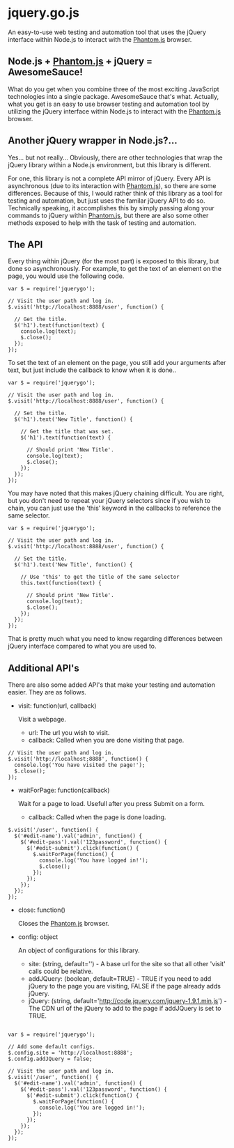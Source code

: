 jquery.go.js
==============
An easy-to-use web testing and automation tool that uses the jQuery interface 
within Node.js to interact with the <a href="http://phantomjs.org">Phantom.js</a> browser.

Node.js + <a href="http://phantomjs.org">Phantom.js</a> + jQuery = AwesomeSauce!
---------------------------------------------
What do you get when you combine three of the most exciting JavaScript 
technologies into a single package.  AwesomeSauce that's what.  Actually, what
you get is an easy to use browser testing and automation tool by utilizing the
jQuery interface within Node.js to interact with the <a href="http://phantomjs.org">Phantom.js</a> browser.

Another jQuery wrapper in Node.js?...
---------------------------------------------
Yes... but not really... Obviously, there are other technologies that wrap
the jQuery library within a Node.js environment, but this library is different.

For one, this library is not a complete API mirror of jQuery.  Every API
is asynchronous (due to its interaction with <a href="http://phantomjs.org">Phantom.js</a>), so there are some
differences.  Because of this, I would rather think of this library as a tool
for testing and automation, but just uses the familar jQuery API to do so. 
Technically speaking, it accomplishes this by simply passing along your commands
to jQuery within <a href="http://phantomjs.org">Phantom.js</a>, but there are also some other methods exposed to 
help with the task of testing and automation.

The API
---------------------------------------------
Every thing within jQuery (for the most part) is exposed to this library, but 
done so asynchronously.  For example, to get the text of an element on the page,
you would use the following code.

```
var $ = require('jquerygo');

// Visit the user path and log in.
$.visit('http://localhost:8888/user', function() {
  
  // Get the title.
  $('h1').text(function(text) {
    console.log(text);
    $.close();
  });
});
```

To set the text of an element on the page, you still add your arguments after
text, but just include the callback to know when it is done..

```
var $ = require('jquerygo');

// Visit the user path and log in.
$.visit('http://localhost:8888/user', function() {
  
  // Set the title.
  $('h1').text('New Title', function() {

    // Get the title that was set.
    $('h1').text(function(text) {

      // Should print 'New Title'.
      console.log(text);
      $.close();
    });
  });
});
```

You may have noted that this makes jQuery chaining difficult.  You are right, 
but you don't need to repeat your jQuery selectors since if you wish to chain,
you can just use the 'this' keyword in the callbacks to reference the same
selector.

```
var $ = require('jquerygo');

// Visit the user path and log in.
$.visit('http://localhost:8888/user', function() {
  
  // Set the title.
  $('h1').text('New Title', function() {

    // Use 'this' to get the title of the same selector
    this.text(function(text) {

      // Should print 'New Title'.
      console.log(text);
      $.close();
    });
  });
});
```
That is pretty much what you need to know regarding differences between jQuery
interface compared to what you are used to.

Additional API's
---------------------------------------------
There are also some added API's that make your testing and automation easier.
They are as follows.

- visit: function(url, callback)

  Visit a webpage.
    - url:  The url you wish to visit.
    - callback:  Called when you are done visiting that page.

```
// Visit the user path and log in.
$.visit('http://localhost;8888', function() {
  console.log('You have visited the page!');
  $.close();
});
```

- waitForPage: function(callback)
  
  Wait for a page to load.  Usefull after you press Submit on a form.
    - callback: Called when the page is done loading.

```
$.visit('/user', function() {
  $('#edit-name').val('admin', function() {
    $('#edit-pass').val('123password', function() {
      $('#edit-submit').click(function() {
        $.waitForPage(function() {
          console.log('You have logged in!');
          $.close();
        });
      });
    });
  });
});
```

- close: function()
  
  Closes the <a href="http://phantomjs.org">Phantom.js</a> browser.

- config: object
  
  An object of configurations for this library.

  - site: (string, default='') - A base url for the site so that all other 'visit' calls could be relative.
  - addJQuery: (boolean, default=TRUE) - TRUE if you need to add jQuery to the page you are visiting, FALSE if the page already adds jQuery.
  - jQuery: (string, default='http://code.jquery.com/jquery-1.9.1.min.js') - The CDN url of the jQuery to add to the page if addJQuery is set to TRUE.

```

var $ = require('jquerygo');

// Add some default configs.
$.config.site = 'http://localhost:8888';
$.config.addJQuery = false;

// Visit the user path and log in.
$.visit('/user', function() {
  $('#edit-name').val('admin', function() {
    $('#edit-pass').val('123password', function() {
      $('#edit-submit').click(function() {
        $.waitForPage(function() {
          console.log('You are logged in!');
        });
      });
    });
  });
});

```
